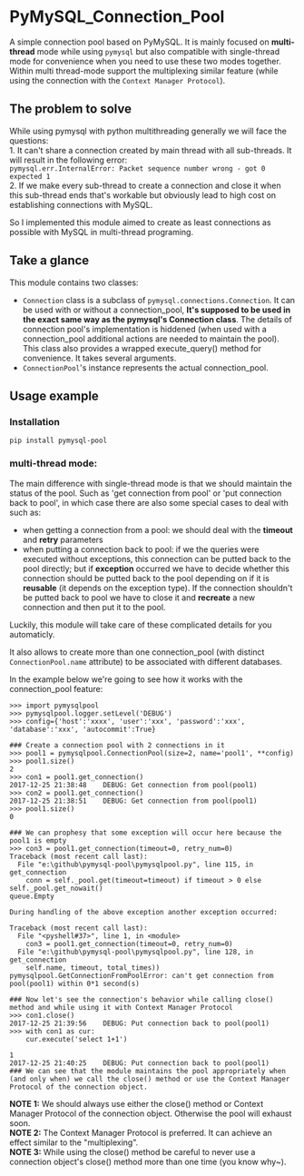 # PyMySQL_Connection_Pool
A simple connection pool based on PyMySQL. It is mainly focused on **multi-thread** mode while using `pymysql` but also compatible with single-thread mode for convenience when you need to use these two modes together. Within multi thread-mode support the multiplexing similar feature (while using the connection with the `Context Manager Protocol`).

## The problem to solve
While using pymysql with python multithreading generally we will face the questions:  
    1. It can't share a connection created by main thread with all sub-threads. It will result in the following error:  
    `pymysql.err.InternalError: Packet sequence number wrong - got 0 expected 1`  
    2. If we make every sub-thread to create a connection and close it when this sub-thread ends that's workable but obviously lead to high cost on establishing connections with MySQL.

So I implemented this module aimed to create as least connections as possible with MySQL in multi-thread programing. 

## Take a glance
This module contains two classes: 
- `Connection` class is a subclass of `pymysql.connections.Connection`. It can be used with or without a connection_pool, **It's supposed to be used in the exact same way as the pymysql's Connection class**. The details of connection pool's implementation is hiddened (when used with a connection_pool additional actions are needed to maintain the pool).  
This class also provides a wrapped execute_query() method for convenience. It takes several arguments.
- `ConnectionPool`'s instance represents the actual connection_pool.

## Usage example
### Installation
```
pip install pymysql-pool
```
### multi-thread mode:  
The main difference with single-thread mode is that we should maintain the status of the pool. Such as 'get connection from pool' or 'put connection back to pool', in which case there are also some special cases to deal with such as: 
- when getting a connection from a pool: we should deal with the **timeout** and **retry** parameters
- when putting a connection back to pool: if we the queries were executed without exceptions, this connection can be putted back to the pool directly; but if **exception** occurred we have to decide whether this connection should be putted back to the pool depending on if it is **reusable** (it depends on the exception type). If the connection shouldn't be putted back to pool we have to close it and **recreate** a new connection and then put it to the pool.

Luckily, this module will take care of these complicated details for you automaticly.

It also allows to create more than one connection_pool (with distinct `ConnectionPool.name` attribute) to be associated with different databases.

In the example below we're going to see how it works with the connection_pool feature:   
```
>>> import pymysqlpool
>>> pymysqlpool.logger.setLevel('DEBUG')
>>> config={'host':'xxxx', 'user':'xxx', 'password':'xxx', 'database':'xxx', 'autocommit':True}

### Create a connection pool with 2 connections in it
>>> pool1 = pymysqlpool.ConnectionPool(size=2, name='pool1', **config)
>>> pool1.size()
2
>>> con1 = pool1.get_connection()
2017-12-25 21:38:48    DEBUG: Get connection from pool(pool1)
>>> con2 = pool1.get_connection()
2017-12-25 21:38:51    DEBUG: Get connection from pool(pool1)
>>> pool1.size()
0

### We can prophesy that some exception will occur here because the pool1 is empty
>>> con3 = pool1.get_connection(timeout=0, retry_num=0)
Traceback (most recent call last):
  File "e:\github\pymysql-pool\pymysqlpool.py", line 115, in get_connection
    conn = self._pool.get(timeout=timeout) if timeout > 0 else self._pool.get_nowait()
queue.Empty

During handling of the above exception another exception occurred:

Traceback (most recent call last):
  File "<pyshell#37>", line 1, in <module>
    con3 = pool1.get_connection(timeout=0, retry_num=0)
  File "e:\github\pymysql-pool\pymysqlpool.py", line 128, in get_connection
    self.name, timeout, total_times))
pymysqlpool.GetConnectionFromPoolError: can't get connection from pool(pool1) within 0*1 second(s)

### Now let's see the connection's behavior while calling close() method and while using it with Context Manager Protocol
>>> con1.close()
2017-12-25 21:39:56    DEBUG: Put connection back to pool(pool1)
>>> with con1 as cur:
	cur.execute('select 1+1')

1
2017-12-25 21:40:25    DEBUG: Put connection back to pool(pool1)
### We can see that the module maintains the pool appropriately when (and only when) we call the close() method or use the Context Manager Protocol of the connection object.
```

**NOTE 1:** We should always use either the close() method or Context Manager Protocol of the connection object. Otherwise the pool will exhaust soon.  
**NOTE 2:** The Context Manager Protocol is preferred. It can achieve an effect similar to the "multiplexing".  
**NOTE 3:** While using the close() method be careful to never use a connection object's close() method more than one time (you know why~).
